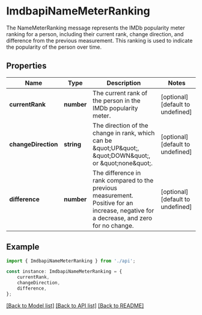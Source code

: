 # ImdbapiNameMeterRanking

The NameMeterRanking message represents the IMDb popularity meter ranking for a person, including their current rank, change direction, and difference from the previous measurement. This ranking is used to indicate the popularity of the person over time.

## Properties

Name | Type | Description | Notes
------------ | ------------- | ------------- | -------------
**currentRank** | **number** | The current rank of the person in the IMDb popularity meter. | [optional] [default to undefined]
**changeDirection** | **string** | The direction of the change in rank, which can be \&quot;UP\&quot;, \&quot;DOWN\&quot;, or \&quot;none\&quot;. | [optional] [default to undefined]
**difference** | **number** | The difference in rank compared to the previous measurement. Positive for an increase, negative for a decrease, and zero for no change. | [optional] [default to undefined]

## Example

```typescript
import { ImdbapiNameMeterRanking } from './api';

const instance: ImdbapiNameMeterRanking = {
    currentRank,
    changeDirection,
    difference,
};
```

[[Back to Model list]](../README.md#documentation-for-models) [[Back to API list]](../README.md#documentation-for-api-endpoints) [[Back to README]](../README.md)

